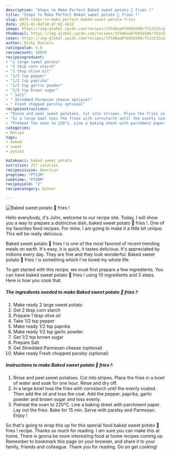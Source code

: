 ```yaml
---
description: "Steps to Make Perfect Baked sweet potato 🍠 fries !"
title: "Steps to Make Perfect Baked sweet potato 🍠 fries !"
slug: 6876-steps-to-make-perfect-baked-sweet-potato-fries
date: 2021-01-04T10:47:02.461Z
image: https://img-global.cpcdn.com/recipes/3f5d6aa07605b508/751x532cq70/baked-sweet-potato-🍠-fries-recipe-main-photo.jpg
thumbnail: https://img-global.cpcdn.com/recipes/3f5d6aa07605b508/751x532cq70/baked-sweet-potato-🍠-fries-recipe-main-photo.jpg
cover: https://img-global.cpcdn.com/recipes/3f5d6aa07605b508/751x532cq70/baked-sweet-potato-🍠-fries-recipe-main-photo.jpg
author: Ricky Daniels
ratingvalue: 4.8
reviewcount: 10059
recipeingredient:
- "2 large sweet potato"
- "2 tbsp corn starch"
- "1 tbsp olive oil"
- "1/2 tsp pepper"
- "1/2 tsp paprika"
- "1/2 tsp garlic powder"
- "1/2 tsp brown sugar"
- " Salt"
- " Shredded Parmesan cheese optional"
- " Fresh chopped parsley optional"
recipeinstructions:
- "Rinse and peel sweet potatoes. Cut into stripes. Place the fries in a bowl of water and soak for one hour. Rinse and dry off."
- "In a large bowl toss the fries with cornstarch until the evenly coated. Then add the oil and toss the coat. Add the pepper, paprika, garlic powder and brown sugar and toss evenly."
- "Preheat the oven to 220°C. Line a baking sheet with parchment paper. Lay out the fries. Bake for 15 min. Serve with parsley and Parmesan. Enjoy !"
categories:
- Recipe
tags:
- baked
- sweet
- potato

katakunci: baked sweet potato 
nutrition: 227 calories
recipecuisine: American
preptime: "PT13M"
cooktime: "PT48M"
recipeyield: "2"
recipecategory: Dinner

---
```



![Baked sweet potato 🍠 fries !](https://img-global.cpcdn.com/recipes/3f5d6aa07605b508/751x532cq70/baked-sweet-potato-🍠-fries-recipe-main-photo.jpg)

Hello everybody, it's John, welcome to our recipe site. Today, I will show you a way to prepare a distinctive dish, baked sweet potato 🍠 fries !. One of my favorites food recipes. For mine, I am going to make it a little bit unique. This will be really delicious.

Baked sweet potato 🍠 fries ! is one of the most favored of recent trending meals on earth. It's easy, it is quick, it tastes delicious. It's appreciated by millions every day. They are fine and they look wonderful. Baked sweet potato 🍠 fries ! is something which I've loved my whole life.




To get started with this recipe, we must first prepare a few ingredients. You can have baked sweet potato 🍠 fries ! using 10 ingredients and 3 steps. Here is how you cook that.

<!--inarticleads1-->

##### The ingredients needed to make Baked sweet potato 🍠 fries !:

1. Make ready 2 large sweet potato
1. Get 2 tbsp corn starch
1. Prepare 1 tbsp olive oil
1. Take 1/2 tsp pepper
1. Make ready 1/2 tsp paprika
1. Make ready 1/2 tsp garlic powder
1. Get 1/2 tsp brown sugar
1. Prepare  Salt
1. Get  Shredded Parmesan cheese (optional)
1. Make ready  Fresh chopped parsley (optional)




<!--inarticleads2-->

##### Instructions to make Baked sweet potato 🍠 fries !:

1. Rinse and peel sweet potatoes. Cut into stripes. Place the fries in a bowl of water and soak for one hour. Rinse and dry off.
1. In a large bowl toss the fries with cornstarch until the evenly coated. Then add the oil and toss the coat. Add the pepper, paprika, garlic powder and brown sugar and toss evenly.
1. Preheat the oven to 220°C. Line a baking sheet with parchment paper. Lay out the fries. Bake for 15 min. Serve with parsley and Parmesan. Enjoy !




So that's going to wrap this up for this special food baked sweet potato 🍠 fries ! recipe. Thanks so much for reading. I am sure you can make this at home. There is gonna be more interesting food at home recipes coming up. Remember to bookmark this page on your browser, and share it to your family, friends and colleague. Thank you for reading. Go on get cooking!

